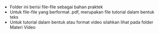 - Folder ini berisi file-file sebagai bahan praktek
- Untuk file-file yang berformat .pdf, merupakan file tutorial dalam bentuk teks
- Untuk tutorial dalam bentuk atau format video silahkan lihat pada folder Materi Video
